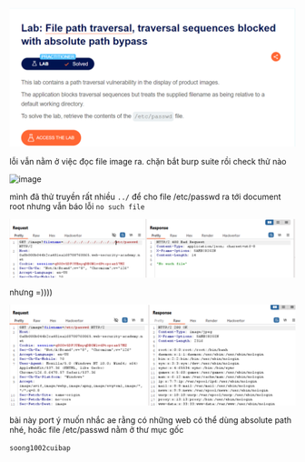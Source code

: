 ![image](../img/7.1.png)

lỗi vẫn nằm ở việc đọc file image ra. chặn bắt burp suite rồi check thử nào

![image](https://hackmd.io/_uploads/S1K1KoWwA.png)

mình đã thử truyền rất nhiều `../` để cho file /etc/passwd ra tới document root nhưng vẫn báo lỗi `no such file`

![image](../img/7.2.png)

nhưng =))))

![image](../img/7.3.png)

bài này port ý muốn nhắc ae rằng có những web có thể dùng absolute path nhé, hoăc file /etc/passwd nằm ở thư mục gốc

`soong1002cuibap`